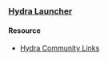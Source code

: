 ### [Hydra Launcher](https://github.com/hydralauncher/hydra)

#### Resource

- [Hydra Community Links](https://hydralinks.cloud/)
